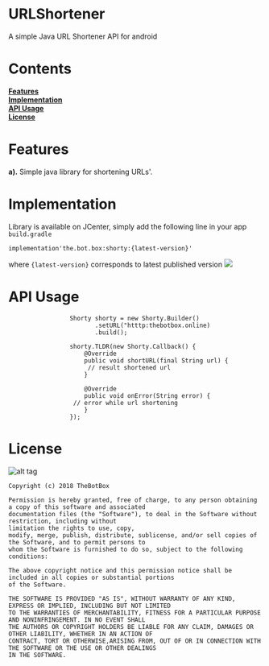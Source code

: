 # URLShortener
A simple Java URL Shortener API for android  

#  Contents 
**[Features](#features)**  
**[Implementation](#implementation)**   
**[API Usage](#api-usage)**  
**[License](#license)**    

# Features  
**a).** Simple java library for shortening URLs'.  

# Implementation 
Library is available on JCenter, simply add the following line in your app `build.gradle` 
```
implementation'the.bot.box:shorty:{latest-version}'
```  
where `{latest-version}` corresponds to latest published version <a href='https://bintray.com/boxbotbarry/maven/shorty/_latestVersion'><img src='https://api.bintray.com/packages/boxbotbarry/maven/shorty/images/download.svg'></a>

# API Usage  
```
                 Shorty shorty = new Shorty.Builder()
                        .setURL("htttp:thebotbox.online)
                        .build();
                        
                 shorty.TLDR(new Shorty.Callback() {
                     @Override
                     public void shortURL(final String url) {
                      // result shortened url 
                     }

                     @Override
                     public void onError(String error) {
                  // error while url shortening 
                     }
                 });        
```

#   License  
![alt tag](https://img.shields.io/github/license/mashape/apistatus.svg)  
```
Copyright (c) 2018 TheBotBox

Permission is hereby granted, free of charge, to any person obtaining a copy of this software and associated 
documentation files (the "Software"), to deal in the Software without restriction, including without
limitation the rights to use, copy, 
modify, merge, publish, distribute, sublicense, and/or sell copies of the Software, and to permit persons to 
whom the Software is furnished to do so, subject to the following conditions:

The above copyright notice and this permission notice shall be included in all copies or substantial portions 
of the Software.

THE SOFTWARE IS PROVIDED "AS IS", WITHOUT WARRANTY OF ANY KIND, EXPRESS OR IMPLIED, INCLUDING BUT NOT LIMITED 
TO THE WARRANTIES OF MERCHANTABILITY, FITNESS FOR A PARTICULAR PURPOSE AND NONINFRINGEMENT. IN NO EVENT SHALL 
THE AUTHORS OR COPYRIGHT HOLDERS BE LIABLE FOR ANY CLAIM, DAMAGES OR OTHER LIABILITY, WHETHER IN AN ACTION OF 
CONTRACT, TORT OR OTHERWISE,ARISING FROM, OUT OF OR IN CONNECTION WITH THE SOFTWARE OR THE USE OR OTHER DEALINGS 
IN THE SOFTWARE.
```




